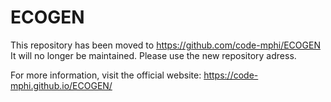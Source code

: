# ECOGEN
This repository has been moved to https://github.com/code-mphi/ECOGEN
It will no longer be maintained. Please use the new repository adress.

For more information, visit the official website: https://code-mphi.github.io/ECOGEN/
